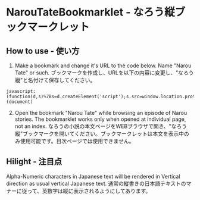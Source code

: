 # NarouTateBookmarklet - なろう縦ブックマークレット

## How to use - 使い方
1. Make a bookmark and change it's URL to the code below. Name "Narou Tate" or such. ブックマークを作成し、URLを以下の内容に変更し、"なろう縦"と名付けて保存してください。

```
javascript:(function(d,s)%7Bs=d.createElement('script');s.src=window.location.protocol+'//github.com/vtns/NarouTateBookmarklet/blob/b506244d59b062dba40df89d5232269117404443/N1.js';d.body.appendChild(s);%7D)(document)
```

2. Open the bookmark "Narou Tate" while browsing an episode of Narou stories. The bookmarklet works only when opened at individual page, not an index. なろうの小説の本文ページをWEBブラウザで開き、"なろう縦"ブックマークを開いてください。ブックマークレットは本文を表示中のみ使用可能です。目次ページでは使用できません。

## Hilight - 注目点
Alpha-Numeric characters in Japanese text will be rendered in Vertical direction as usual vertical Japanese text. 通常の縦書きの日本語テキストのマナーに従って、英数字は縦に表示されるようにしてあります。

